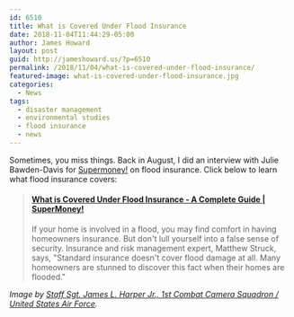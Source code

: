 ```yaml
---
id: 6510
title: What is Covered Under Flood Insurance
date: 2018-11-04T11:44:29-05:00
author: James Howard
layout: post
guid: http://jameshoward.us/?p=6510
permalink: /2018/11/04/what-is-covered-under-flood-insurance/
featured-image: what-is-covered-under-flood-insurance.jpg
categories:
  - News
tags:
  - disaster management
  - environmental studies
  - flood insurance
  - news
---
```

Sometimes, you miss things.  Back in August, I did an interview
with Julie Bawden-Davis for [Supermoney!](https://www.supermoney.com/)
on flood insurance.  Click below to learn what flood insurance
covers:

<blockquote class="embedly-card" data-card-key="66f8489580e04fc4a88a724eb5058bb3" data-card-branding="0" data-card-type="article-full"><h4><a href="https://www.supermoney.com/2018/08/what-is-covered-under-flood-insurance/">What is Covered Under Flood Insurance - A Complete Guide | SuperMoney!</a></h4><p>If your home is involved in a flood, you may find comfort in having homeowners insurance. But don't lull yourself into a false sense of security. Insurance and risk management expert, Matthew Struck, says, "Standard insurance doesn't cover flood damage at all. Many homeowners are stunned to discover this fact when their homes are flooded."</p></blockquote>
<script async src="//cdn.embedly.com/widgets/platform.js" charset="UTF-8"></script>

_Image by [Staff Sgt. James L. Harper Jr., 1st Combat Camera Squadron 
/ United States Air Force](https://www.army.mil/article/15161/arnorth_looks_back_at_2008)._

